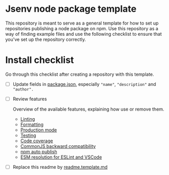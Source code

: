 <!-- https://github.com/orbitdb/repo-template -->

# Jsenv node package template

This repository is meant to serve as a general template for how to set up repositories publishing a node package on npm. Use this repository as a way of finding example files and use the following checklist to ensure that you've set up the repository correctly.

# Install checklist

Go through this checklist after creating a repository with this template.

- [ ] Update fields in [package.json](./package.json), especially `"name"`, `"description"` and `"author".`

- [ ] Review features

  Overview of the available features, explaining how use or remove them.

  - [Linting](./docs/linting/linting.md)
  - [Formatting](./docs/formatting/formatting.md)
  - [Production mode](./docs/production_mode/production_mode.md)
  - [Testing](./docs/testing/testing.md)
  - [Code coverage](./docs/coverage/coverage.md)
  - [CommonJS backward compatibility](./docs/commonjs_compat/commonjs_compat.md)
  - [npm auto publish](./docs/auto_publish/auto_publish.md)
  - [ESM resolution for ESLint and VSCode](./docs/esm_resolution/esm_resolution.md)

- [ ] Replace this readme by [readme.template.md](./readme.template.md)

